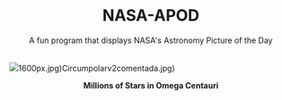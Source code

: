 <div align="center">
  <h1>
    NASA-APOD
  </h1>
</div>
  
<div align="center">
  A fun program that displays NASA's Astronomy Picture of the Day
</div>

<br>

![](https://apod.nasa.gov/apod/image/2303/NGC5139_Omega_Centauri_3700px.jpg)1600px.jpg)Circumpolarv2comentada.jpg)

<p align = "center">
  <b>Millions of Stars in Omega Centauri</b>
</p>
